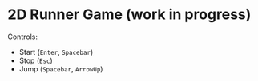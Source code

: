 # 2D Runner Game (work in progress)

Controls:
- Start (`Enter`, `Spacebar`)
- Stop (`Esc`)
- Jump (`Spacebar`, `ArrowUp`)
